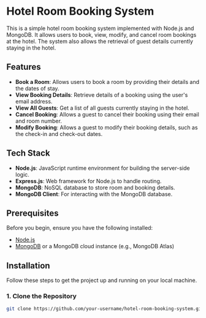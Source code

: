 # Hotel Room Booking System

This is a simple hotel room booking system implemented with Node.js and MongoDB. It allows users to book, view, modify, and cancel room bookings at the hotel. The system also allows the retrieval of guest details currently staying in the hotel.

## Features

- **Book a Room**: Allows users to book a room by providing their details and the dates of stay.
- **View Booking Details**: Retrieve details of a booking using the user's email address.
- **View All Guests**: Get a list of all guests currently staying in the hotel.
- **Cancel Booking**: Allows a guest to cancel their booking using their email and room number.
- **Modify Booking**: Allows a guest to modify their booking details, such as the check-in and check-out dates.

## Tech Stack

- **Node.js**: JavaScript runtime environment for building the server-side logic.
- **Express.js**: Web framework for Node.js to handle routing.
- **MongoDB**: NoSQL database to store room and booking details.
- **MongoDB Client**: For interacting with the MongoDB database.

## Prerequisites

Before you begin, ensure you have the following installed:

- [Node.js](https://nodejs.org/en/download/)
- [MongoDB](https://www.mongodb.com/try/download/community) or a MongoDB cloud instance (e.g., MongoDB Atlas)

## Installation

Follow these steps to get the project up and running on your local machine.

### 1. Clone the Repository

```bash
git clone https://github.com/your-username/hotel-room-booking-system.git
